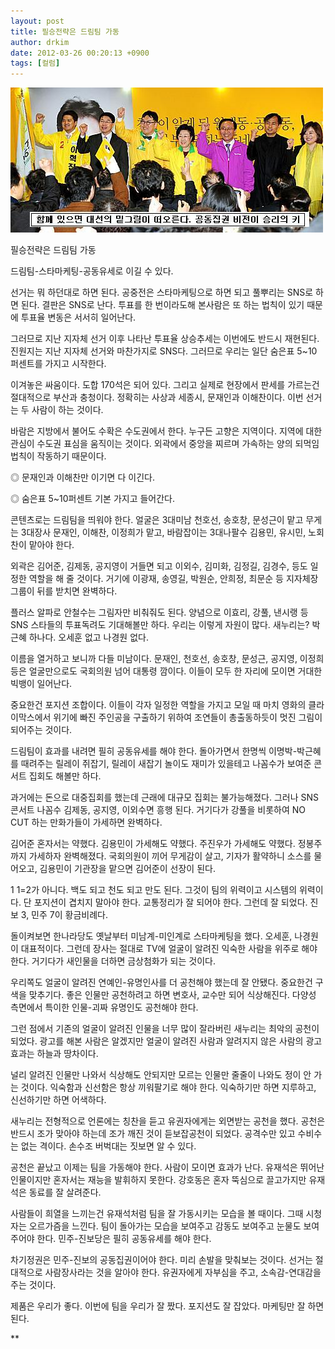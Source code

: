 ```yaml
---
layout: post
title: 필승전략은 드림팀 가동
author: drkim
date: 2012-03-26 00:20:13 +0900
tags: [컬럼]
---
```

 ![](/files/attach/images/199/870/247/011115.JPG)  


  
필승전략은 드림팀 가동

  
드림팀-스타마케팅-공동유세로 이길 수 있다. 

선거는 뭐 하던대로 하면 된다. 공중전은 스타마케팅으로 하면 되고 풀뿌리는 SNS로 하면 된다. 결판은 SNS로 난다. 투표를 한 번이라도해 본사람은 또 하는 법칙이 있기 때문에 투표율 변동은 서서히 일어난다. 

그러므로 지난 지자체 선거 이후 나타난 투표율 상승추세는 이번에도 반드시 재현된다. 진원지는 지난 지자체 선거와 마찬가지로 SNS다. 그러므로 우리는 일단 숨은표 5~10 퍼센트를 가지고 시작한다. 

이겨놓은 싸움이다. 도합 170석은 되어 있다. 그리고 실제로 현장에서 판세를 가르는건 절대적으로 부산과 충청이다. 정확히는 사상과 세종시, 문재인과 이해찬이다. 이번 선거는 두 사람이 하는 것이다. 

바람은 지방에서 불어도 수확은 수도권에서 한다. 누구든 고향은 지역이다. 지역에 대한 관심이 수도권 표심을 움직이는 것이다. 외곽에서 중앙을 찌르며 가속하는 양의 되먹임 법칙이 작동하기 때문이다. 

◎ 문재인과 이해찬만 이기면 다 이긴다.

  
◎ 숨은표 5~10퍼센트 기본 가지고 들어간다. 

콘텐츠로는 드림팀을 띄워야 한다. 얼굴은 3대미남 천호선, 송호창, 문성근이 맡고 무게는 3대장사 문재인, 이해찬, 이정희가 맡고, 바람잡이는 3대나팔수 김용민, 유시민, 노회찬이 맡아야 한다. 

외곽은 김어준, 김제동, 공지영이 거들면 되고 이외수, 김미화, 김정길, 김경수, 등도 일정한 역할을 해 줄 것이다. 거기에 이광재, 송영길, 박원순, 안희정, 최문순 등 지자체장 그룹이 뒤를 받치면 완벽하다. 

플러스 알파로 안철수는 그림자만 비춰줘도 된다. 양념으로 이효리, 강풀, 낸시랭 등 SNS 스타들의 투표독려도 기대해볼만 하다. 우리는 이렇게 자원이 많다. 새누리는? 박근혜 하나다. 오세훈 없고 나경원 없다. 

이름을 열거하고 보니까 다들 미남이다. 문재인, 천호선, 송호창, 문성근, 공지영, 이정희 등은 얼굴만으로도 국회의원 넘어 대통령 깜이다. 이들이 모두 한 자리에 모이면 거대한 빅뱅이 일어난다. 

중요한건 포지션 조합이다. 이들이 각자 일정한 역할을 가지고 모일 때 마치 영화의 클라이막스에서 위기에 빠진 주인공을 구출하기 위하여 조연들이 총출동하듯이 멋진 그림이 되어주는 것이다. 

드림팀이 효과를 내려면 필히 공동유세를 해야 한다. 돌아가면서 한명씩 이명박-박근혜를 때려주는 릴레이 쥐잡기, 릴레이 새잡기 놀이도 재미가 있을테고 나꼼수가 보여준 콘서트 집회도 해볼만 하다. 

과거에는 돈으로 대중집회를 했는데 근래에 대규모 집회는 불가능해졌다. 그러나 SNS 콘서트 나꼼수 김제동, 공지영, 이외수면 흥행 된다. 거기다가 강풀을 비롯하여 NO CUT 하는 만화가들이 가세하면 완벽하다. 

김어준 혼자서는 약했다. 김용민이 가세해도 약했다. 주진우가 가세해도 약했다. 정봉주까지 가세하자 완벽해졌다. 국회의원이 끼어 무게감이 살고, 기자가 활약하니 소스를 물어오고, 김용민이 기관장을 맡으면 김어준이 선장이 된다. 

1 1=2가 아니다. 백도 되고 천도 되고 만도 된다. 그것이 팀의 위력이고 시스템의 위력이다. 단 포지션이 겹치지 말아야 한다. 교통정리가 잘 되어야 한다. 그런데 잘 되었다. 진보 3, 민주 7이 황금비례다. 

돌이켜보면 한나라당도 옛날부터 미남계-미인계로 스타마케팅을 했다. 오세훈, 나경원이 대표적이다. 그런데 장사는 절대로 TV에 얼굴이 알려진 익숙한 사람을 위주로 해야 한다. 거기다가 새인물을 더하면 금상첨화가 되는 것이다. 

우리쪽도 얼굴이 알려진 연예인-유명인사를 더 공천해야 했는데 잘 안됐다. 중요한건 구색을 맞추기다. 좋은 인물만 공천하려고 하면 변호사, 교수만 되어 식상해진다. 다양성 측면에서 특이한 인물-괴짜 유명인도 공천해야 한다. 

그런 점에서 기존의 얼굴이 알려진 인물을 너무 많이 잘라버린 새누리는 최악의 공천이 되었다. 광고를 해본 사람은 알겠지만 얼굴이 알려진 사람과 알려지지 않은 사람의 광고효과는 하늘과 땅차이다. 

널리 알려진 인물만 나와서 식상해도 안되지만 모르는 인물만 줄줄이 나와도 정이 안 가는 것이다. 익숙함과 신선함은 항상 끼워팔기로 해야 한다. 익숙하기만 하면 지루하고, 신선하기만 하면 어색하다. 

새누리는 전형적으로 언론에는 칭찬을 듣고 유권자에게는 외면받는 공천을 했다. 공천은 반드시 조가 맞아야 하는데 조가 깨진 것이 듣보잡공천이 되었다. 공격수만 있고 수비수는 없는 격이다. 손수조 버벅대는 짓보면 알 수 있다. 

공천은 끝났고 이제는 팀을 가동해야 한다. 사람이 모이면 효과가 난다. 유재석은 뛰어난 인물이지만 혼자서는 재능을 발휘하지 못한다. 강호동은 혼자 뚝심으로 끌고가지만 유재석은 동료를 잘 살려준다. 

사람들이 희열을 느끼는건 유재석처럼 팀을 잘 가동시키는 모습을 볼 때이다. 그때 시청자는 오르가즘을 느낀다. 팀이 돌아가는 모습을 보여주고 감동도 보여주고 눈물도 보여주어야 한다. 민주-진보당은 필히 공동유세를 해야 한다. 

차기정권은 민주-진보의 공동집권이어야 한다. 미리 손발을 맞춰보는 것이다. 선거는 절대적으로 사람장사라는 것을 알아야 한다. 유권자에게 자부심을 주고, 소속감-연대감을 주는 것이다. 

제품은 우리가 좋다. 이번에 팀을 우리가 잘 짰다. 포지션도 잘 잡았다. 마케팅만 잘 하면 된다.

  
  

  






**